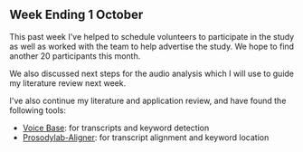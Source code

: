 ## Week Ending 1 October

This past week I've helped to schedule volunteers to participate in the study as well as worked with the team to help advertise the study.  We hope to find another 20 participants this month.

We also discussed next steps for the audio analysis which I will use to guide my literature review next week.

I've also continue my literature and application review, and have found the following tools:

* [Voice Base](http://voicebase.readthedocs.io/en/v2-beta/index.html): for transcripts and keyword detection
* [Prosodylab-Aligner](https://github.com/prosodylab/Prosodylab-Aligner): for transcript alignment and keyword location
